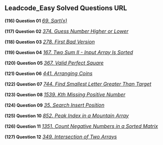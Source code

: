 ## Leadcode_Easy Solved Questions URL

**(116) Question 01** <a href="https://leetcode.com/problems/sqrtx/submissions/923762747/" target="_blank" style="font-size: 16px;dispaly:inline-block;">_69. Sqrt(x)_</a> <br/>

**(117) Question 02** <a href="https://leetcode.com/problems/guess-number-higher-or-lower/submissions/923785045/" target="_blank" style="font-size: 16px;dispaly:inline-block;">_374. Guess Number Higher or Lower_</a> <br/>

**(118) Question 03** <a href="https://leetcode.com/problems/first-bad-version/submissions/923813018/" target="_blank" style="font-size: 16px;dispaly:inline-block;">_278. First Bad Version_</a> <br/>

**(119) Question 04** <a href="https://leetcode.com/problems/two-sum-ii-input-array-is-sorted/submissions/923851303/" target="_blank" style="font-size: 16px;dispaly:inline-block;">_167. Two Sum II - Input Array Is Sorted_</a> <br/>

**(120) Question 05** <a href="https://leetcode.com/problems/valid-perfect-square/submissions/923858332/" target="_blank" style="font-size: 16px;dispaly:inline-block;">_367. Valid Perfect Square_</a> <br/>

**(121) Question 06** <a href="https://leetcode.com/problems/arranging-coins/submissions/924148378/" target="_blank" style="font-size: 16px;dispaly:inline-block;">_441. Arranging Coins_</a> <br/>

**(122) Question 07** <a href="https://leetcode.com/problems/find-smallest-letter-greater-than-target/submissions/924172771/" target="_blank" style="font-size: 16px;dispaly:inline-block;">_744. Find Smallest Letter Greater Than Target_</a> <br/>

**(123) Question 08** <a href="https://leetcode.com/problems/kth-missing-positive-number/submissions/924202772/" target="_blank" style="font-size: 16px;dispaly:inline-block;">_1539. Kth Missing Positive Number_</a> <br/> 
 
**(124) Question 09** <a href="https://leetcode.com/problems/search-insert-position/submissions/924263962/" target="_blank" style="font-size: 16px;dispaly:inline-block;">_35. Search Insert Position_</a> <br/> 
 
**(125) Question 10** <a href="https://leetcode.com/problems/peak-index-in-a-mountain-array/submissions/" target="_blank" style="font-size: 16px;dispaly:inline-block;">_852. Peak Index in a Mountain Array_</a> <br/> 
 
**(126) Question 11** <a href="https://leetcode.com/problems/count-negative-numbers-in-a-sorted-matrix/submissions/924643507/" target="_blank" style="font-size: 16px;dispaly:inline-block;">_1351. Count Negative Numbers in a Sorted Matrix_</a> <br/>
 
**(127) Question 12** <a href="https://leetcode.com/problems/intersection-of-two-arrays/submissions/924663865/" target="_blank" style="font-size: 16px;dispaly:inline-block;">_349. Intersection of Two Arrays_</a> <br/>



